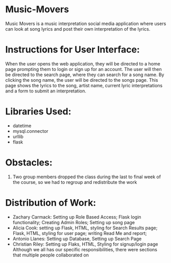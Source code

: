 # Music-Movers


Music Movers is a music interpretation social media application where users can look at song lyrics and post their own interpretation of the lyrics. 


# Instructions for User Interface:
When the user opens the web application, they will be directed to a home page prompting them to login or sign up for an account. The user will then be directed to the search page, where they can search for a song name. By clicking the song name, the user will be directed to the songs page. This page shows the lyrics to the song, artist name, current lyric interpretations and a form to submit an interpretation. 


# Libraries Used:
* datetime
* mysql.connector
* urllib
* flask 


# Obstacles: 
1. Two group members dropped the class during the last to final week of the course, so we had to regroup and redistribute the work


# Distribution of Work: 
* Zachary Carmack: Setting up Role Based Access; Flask login functionality; Creating Admin Roles; Setting up song page
* Alicia Cook: setting up Flask, HTML, styling for Search Results page; Flask, HTML, styling for user page; writing Read Me and report;  
* Antonio Llanes: Setting up Database, Setting up Search Page  
* Christian Riley: Setting up Flaks, HTML, Styling for signup/login page
Although we all has our specific responsibilities, there were sections that multiple people collaborated on
